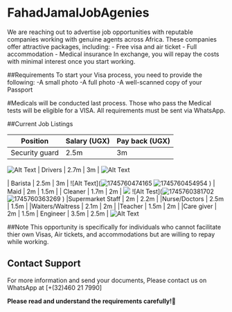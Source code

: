 # FahadJamalJobAgenies
We are reaching out to advertise job opportunities with reputable companies working with genuine agents across Africa. These companies offer attractive packages, including:  - Free visa and air ticket - Full accommodation - Medical insurance  In exchange, you will repay the costs with minimal interest once you start working.

##Requirements
To start your Visa process, you need to provide the following:
-A small photo 
-A full photo
-A well-scanned copy of your Passport 

#Medicals will be conducted last process. Those who pass the Medical tests will be eligible for a VISA. All requirements must be sent via WhatsApp.

##Current Job Listings

| Position                              | Salary (UGX)         | Pay back (UGX)  
|---------------------------------------|----------------------|----------------------------|
|     Security guard                    |       2.5m           |          3m                |
![AIt Text](![1745760411723](https://github.com/user-attachments/assets/f632a888-dfb3-4f24-954f-f0b644d50a5c)
)
|     Drivers                           |       2.7m           |          3m                |
![AIt Text](![1745760525836](https://github.com/user-attachments/assets/05cfced1-04b4-4e16-85ca-4466336dfd7b)
)

|     Barista                           |       2.5m           |          3m                |
![AIt Text](![1745760474165](https://github.com/user-attachments/assets/ef2f9a02-7473-484f-a5de-4772549ba8d4)
![1745760454954](https://github.com/user-attachments/assets/dd61398d-be2f-40d3-ae58-bc80ea541266)
)
|     Maid                              |       2m             |          1.5m              |
|     Cleaner                           |       1.7m           |          2m                |
![](![1745760351670](https://github.com/user-attachments/assets/c51c978b-7e40-4380-b400-27a49bb0a6bd)
)
![AIt Test](![1745760381702](https://github.com/user-attachments/assets/262f79bd-84c8-455e-9940-f98a7ad46bd4)
![1745760363269](https://github.com/user-attachments/assets/901af4f9-b5e3-4218-b362-180abc4d0e8d)
)
|Supermarket Staff                      |       2m             |          2.2m              |
|Nurse/Doctors                          |       2.5m           |         1.5m               | 
|Waiters/Waitress                       |       2.1m           |         2m                 |
|Teacher                                |       1.5m           |         2m                 |
|Care giver                             |      2m              |        1.5m                |
Engineer                                |      3.5m            |        2.5m                |
![AIt Text](![1745760300083](https://github.com/user-attachments/assets/205a9712-f5bf-4db2-8118-062b160d199a)
)

##Note 
This opportunity is specifically for individuals who cannot facilitate thier own Visas, Air tickets, and accommodations but are willing to repay while working.

## Contact Support 
For more information and send your documents, Please contact us on WhatsApp at [+(32)460 21 7990]

**Please read and understand the requirements carefully!🙏**
